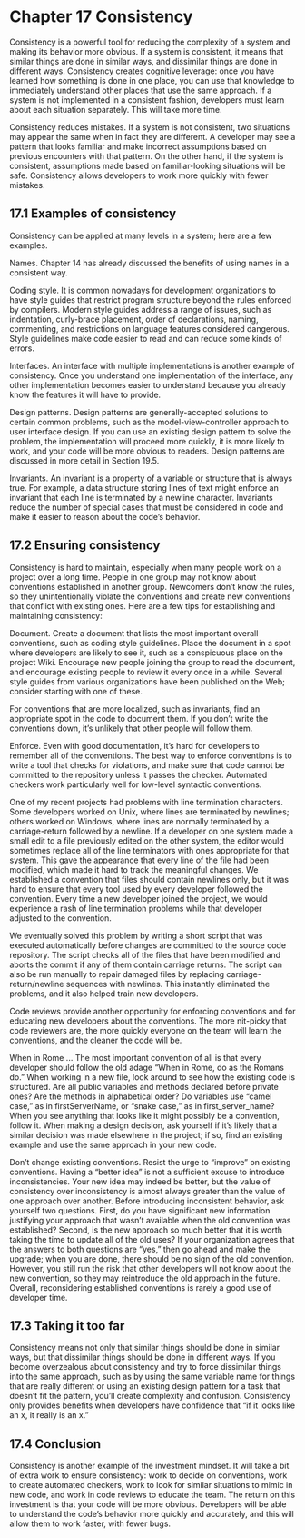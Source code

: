 # Chapter 17 Consistency

Consistency is a powerful tool for reducing the complexity of a system and making its behavior more obvious. If a system is consistent, it means that similar things are done in similar ways, and dissimilar things are done in different ways. Consistency creates cognitive leverage: once you have learned how something is done in one place, you can use that knowledge to immediately understand other places that use the same approach. If a system is not implemented in a consistent fashion, developers must learn about each situation separately. This will take more time.

Consistency reduces mistakes. If a system is not consistent, two situations may appear the same when in fact they are different. A developer may see a pattern that looks familiar and make incorrect assumptions based on previous encounters with that pattern. On the other hand, if the system is consistent, assumptions made based on familiar-looking situations will be safe. Consistency allows developers to work more quickly with fewer mistakes.

## 17.1 Examples of consistency

Consistency can be applied at many levels in a system; here are a few examples.

Names. Chapter 14 has already discussed the benefits of using names in a consistent way.

Coding style. It is common nowadays for development organizations to have style guides that restrict program structure beyond the rules enforced by compilers. Modern style guides address a range of issues, such as indentation, curly-brace placement, order of declarations, naming, commenting, and restrictions on language features considered dangerous. Style guidelines make code easier to read and can reduce some kinds of errors.

Interfaces. An interface with multiple implementations is another example of consistency. Once you understand one implementation of the interface, any other implementation becomes easier to understand because you already know the features it will have to provide.

Design patterns. Design patterns are generally-accepted solutions to certain common problems, such as the model-view-controller approach to user interface design. If you can use an existing design pattern to solve the problem, the implementation will proceed more quickly, it is more likely to work, and your code will be more obvious to readers. Design patterns are discussed in more detail in Section 19.5.

Invariants. An invariant is a property of a variable or structure that is always true. For example, a data structure storing lines of text might enforce an invariant that each line is terminated by a newline character. Invariants reduce the number of special cases that must be considered in code and make it easier to reason about the code’s behavior.

## 17.2 Ensuring consistency

Consistency is hard to maintain, especially when many people work on a project over a long time. People in one group may not know about conventions established in another group. Newcomers don’t know the rules, so they unintentionally violate the conventions and create new conventions that conflict with existing ones. Here are a few tips for establishing and maintaining consistency:

Document. Create a document that lists the most important overall conventions, such as coding style guidelines. Place the document in a spot where developers are likely to see it, such as a conspicuous place on the project Wiki. Encourage new people joining the group to read the document, and encourage existing people to review it every once in a while. Several style guides from various organizations have been published on the Web; consider starting with one of these.

For conventions that are more localized, such as invariants, find an appropriate spot in the code to document them. If you don’t write the conventions down, it’s unlikely that other people will follow them.

Enforce. Even with good documentation, it’s hard for developers to remember all of the conventions. The best way to enforce conventions is to write a tool that checks for violations, and make sure that code cannot be committed to the repository unless it passes the checker. Automated checkers work particularly well for low-level syntactic conventions.

One of my recent projects had problems with line termination characters. Some developers worked on Unix, where lines are terminated by newlines; others worked on Windows, where lines are normally terminated by a carriage-return followed by a newline. If a developer on one system made a small edit to a file previously edited on the other system, the editor would sometimes replace all of the line terminators with ones appropriate for that system. This gave the appearance that every line of the file had been modified, which made it hard to track the meaningful changes. We established a convention that files should contain newlines only, but it was hard to ensure that every tool used by every developer followed the convention. Every time a new developer joined the project, we would experience a rash of line termination problems while that developer adjusted to the convention.

We eventually solved this problem by writing a short script that was executed automatically before changes are committed to the source code repository. The script checks all of the files that have been modified and aborts the commit if any of them contain carriage returns. The script can also be run manually to repair damaged files by replacing carriage-return/newline sequences with newlines. This instantly eliminated the problems, and it also helped train new developers.

Code reviews provide another opportunity for enforcing conventions and for educating new developers about the conventions. The more nit-picky that code reviewers are, the more quickly everyone on the team will learn the conventions, and the cleaner the code will be.

When in Rome ... The most important convention of all is that every developer should follow the old adage “When in Rome, do as the Romans do.” When working in a new file, look around to see how the existing code is structured. Are all public variables and methods declared before private ones? Are the methods in alphabetical order? Do variables use “camel case,” as in firstServerName, or “snake case,” as in first_server_name? When you see anything that looks like it might possibly be a convention, follow it. When making a design decision, ask yourself if it’s likely that a similar decision was made elsewhere in the project; if so, find an existing example and use the same approach in your new code.

Don’t change existing conventions. Resist the urge to “improve” on existing conventions. Having a “better idea” is not a sufficient excuse to introduce inconsistencies. Your new idea may indeed be better, but the value of consistency over inconsistency is almost always greater than the value of one approach over another. Before introducing inconsistent behavior, ask yourself two questions. First, do you have significant new information justifying your approach that wasn’t available when the old convention was established? Second, is the new approach so much better that it is worth taking the time to update all of the old uses? If your organization agrees that the answers to both questions are “yes,” then go ahead and make the upgrade; when you are done, there should be no sign of the old convention. However, you still run the risk that other developers will not know about the new convention, so they may reintroduce the old approach in the future. Overall, reconsidering established conventions is rarely a good use of developer time.

## 17.3 Taking it too far

Consistency means not only that similar things should be done in similar ways, but that dissimilar things should be done in different ways. If you become overzealous about consistency and try to force dissimilar things into the same approach, such as by using the same variable name for things that are really different or using an existing design pattern for a task that doesn’t fit the pattern, you’ll create complexity and confusion. Consistency only provides benefits when developers have confidence that “if it looks like an x, it really is an x.”

## 17.4 Conclusion

Consistency is another example of the investment mindset. It will take a bit of extra work to ensure consistency: work to decide on conventions, work to create automated checkers, work to look for similar situations to mimic in new code, and work in code reviews to educate the team. The return on this investment is that your code will be more obvious. Developers will be able to understand the code’s behavior more quickly and accurately, and this will allow them to work faster, with fewer bugs.
